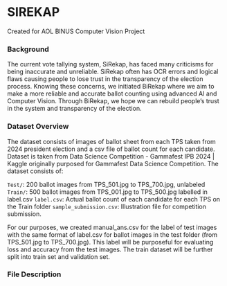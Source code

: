 # SIREKAP
Created for AOL BINUS Computer Vision Project

### Background
The current vote tallying system, SiRekap, has faced many criticisms for being inaccurate and unreliable. SiRekap often has OCR errors and logical flaws causing people to lose trust in the transparency of the election process. Knowing these concerns, we initiated BiRekap where we aim to make a more reliable and accurate ballot counting using advanced AI and Computer Vision. Through BiRekap, we hope we can rebuild people’s trust in the system and transparency of the election. 


### Dataset Overview
The dataset consists of images of ballot sheet from each TPS taken from 2024 president election and a csv file of ballot count for each candidate. Dataset is taken from Data Science Competition - Gammafest IPB 2024 | Kaggle originally purposed for Gammafest Data Science Competition. The dataset consists of: 

`Test/`: 200 ballot images from TPS_501.jpg to TPS_700.jpg, unlabeled 
`Train/`: 500 ballot images from TPS_001.jpg to TPS_500.jpg labelled in label.csv 
`label.csv`: Actual ballot count of each candidate for each TPS on the Train folder 
`sample_submission.csv`: Illustration file for competition submission. 

For our purposes, we created manual_ans.csv for the label of test images with the same format of label.csv for ballot images in the test folder (from TPS_501.jpg to TPS_700.jpg). This label will be purposeful for evaluating loss and accuracy from the test images. The train dataset will be further split into train set and validation set. 

### File Description

